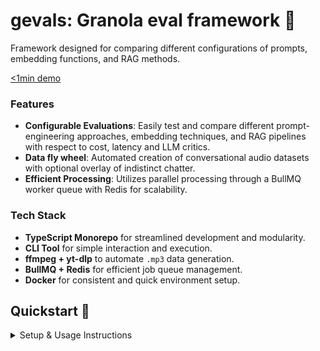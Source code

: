 # gevals: Granola eval framework 🚀

Framework designed for comparing different configurations of prompts, embedding functions, and RAG methods.

[<1min demo]()

### Features

* **Configurable Evaluations**: Easily test and compare different prompt-engineering approaches, embedding techniques, and RAG pipelines with respect to cost, latency and LLM critics.
* **Data fly wheel**: Automated creation of conversational audio datasets with optional overlay of indistinct chatter.
* **Efficient Processing**: Utilizes parallel processing through a BullMQ worker queue with Redis for scalability.

### Tech Stack

* **TypeScript Monorepo** for streamlined development and modularity.
* **CLI Tool** for simple interaction and execution.
* **ffmpeg + yt-dlp** to automate `.mp3` data generation.
* **BullMQ + Redis** for efficient job queue management.
* **Docker** for consistent and quick environment setup.

## Quickstart 🚀

<details>
<summary>Setup & Usage Instructions</summary>

### Installation

```bash
git clone https://github.com/yourname/gevals.git
cd gevals
./scripts/bootstrap.sh
pnpm dev
```

### CLI Commands

**Launch Dashboard:**

```bash
gevals display
```

Opens a browser-based leaderboard with interactive plots for evaluation results.

**Run Evaluations:**

```bash
# Run evaluations (ensure worker is running with `pnpm worker:dev`)
gevals run .  # Run all configurations
gevals run configs/{model}-{embedding}-{rag}.yaml  # Run specific configuration
```

**Generate Synthetic Data:**

```bash
gevals data <conversation_url> --chatter <chatter_url> --levels 3
```

Generates `.mp3` conversational audio with indistinct chatter overlays from provided YouTube links.

</details>
